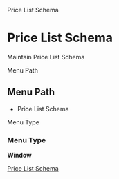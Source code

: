 
Price List Schema
# Price List Schema


Maintain Price List Schema

Menu Path
## Menu Path



- Price List Schema

Menu Type
### Menu Type

**Window**


[Price List Schema](../../window-price-list-schema.md)